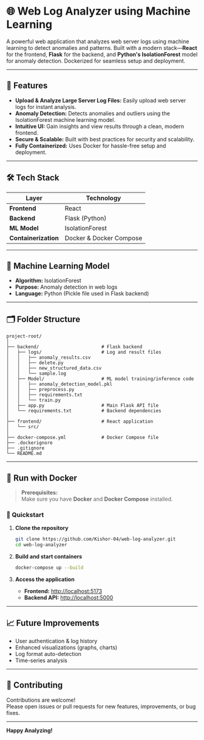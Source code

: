# 🌐 Web Log Analyzer using Machine Learning

A powerful web application that analyzes web server logs using machine learning to detect anomalies and patterns. Built with a modern stack—**React** for the frontend, **Flask** for the backend, and **Python's IsolationForest** model for anomaly detection. Dockerized for seamless setup and deployment.

---

## 🚀 Features

- **Upload & Analyze Large Server Log Files:** Easily upload web server logs for instant analysis.
- **Anomaly Detection:** Detects anomalies and outliers using the IsolationForest machine learning model.
- **Intuitive UI:** Gain insights and view results through a clean, modern frontend.
- **Secure & Scalable:** Built with best practices for security and scalability.
- **Fully Containerized:** Uses Docker for hassle-free setup and deployment.

---

## 🛠️ Tech Stack

| Layer            | Technology            |
|------------------|----------------------|
| **Frontend**     | React                |
| **Backend**      | Flask (Python)       |
| **ML Model**     | IsolationForest      |
| **Containerization** | Docker & Docker Compose |

---

## 🧠 Machine Learning Model

- **Algorithm:** IsolationForest
- **Purpose:** Anomaly detection in web logs
- **Language:** Python (Pickle file used in Flask backend)

---

## 🗂️ Folder Structure

```
project-root/
│
├── backend/                       # Flask backend
│   ├── logs/                      # Log and result files
│   │   ├── anomaly_results.csv
│   │   ├── delete.py
│   │   ├── new_structured_data.csv
│   │   └── sample.log
│   ├── Model/                     # ML model training/inference code
│   │   ├── anomaly_detection_model.pkl
│   │   ├── preprocess.py
│   │   ├── requirements.txt
│   │   └── train.py
│   ├── app.py                     # Main Flask API file
│   └── requirements.txt           # Backend dependencies
│
├── frontend/                      # React application
│   └── src/
│
├── docker-compose.yml             # Docker Compose file
├── .dockerignore
├── .gitignore
└── README.md
```

---

## 🐳 Run with Docker

> **Prerequisites:**  
> Make sure you have **Docker** and **Docker Compose** installed.

### 🚦 Quickstart

1. **Clone the repository**
    ```bash
    git clone https://github.com/Kishor-04/web-log-analyzer.git
    cd web-log-analyzer
    ```

2. **Build and start containers**
    ```bash
    docker-compose up --build
    ```

3. **Access the application**
    - **Frontend:** [http://localhost:5173](http://localhost:5173)
    - **Backend API:** [http://localhost:5000](http://localhost:5000)

---

## 📈 Future Improvements

- User authentication & log history
- Enhanced visualizations (graphs, charts)
- Log format auto-detection
- Time-series analysis

---

## 🤝 Contributing

Contributions are welcome!  
Please open issues or pull requests for new features, improvements, or bug fixes.

---

**Happy Analyzing!**